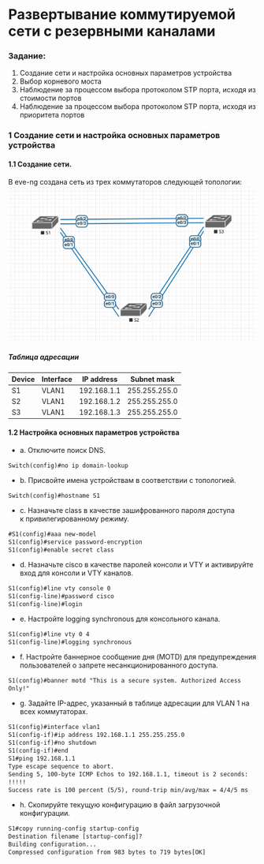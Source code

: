 #  Развертывание коммутируемой сети с резервными каналами

###  Задание:
 1. Создание сети и настройка основных параметров устройства
 2. Выбор корневого моста
 3. Наблюдение за процессом выбора протоколом STP порта, исходя из стоимости портов
 4. Наблюдение за процессом выбора протоколом STP порта, исходя из приоритета портов

### 1 Создание сети и настройка основных параметров устройства
#### 1.1 Создание сети.

В eve-ng создана сеть из трех коммутаторов следующей топологии:
![](img/lab02.png)

##### Таблица адресации
| Device        | Interface     | IP address    | Subnet mask   |
| ------------- | ------------- | ------------- | ------------- |
| S1            | VLAN1         | 192.168.1.1   | 255.255.255.0 |
| S2            | VLAN1         | 192.168.1.2   | 255.255.255.0 |
| S3            | VLAN1         | 192.168.1.3   | 255.255.255.0 |

#### 1.2 Настройка основных параметров устройства

 - a. Отключите поиск DNS.
 ```
 Switch(config)#no ip domain-lookup
 ```
 - b. Присвойте имена устройствам в соответствии с топологией.
 ```
 Switch(config)#hostname S1
 ```
 - c. Назначьте class в качестве зашифрованного пароля доступа к привилегированному режиму.
 ```
#S1(config)#aaa new-model
S1(config)#service password-encryption
S1(config)#enable secret class
 ```
 - d. Назначьте cisco в качестве паролей консоли и VTY и активируйте вход для консоли и VTY каналов.
```
S1(config)#line vty console 0
S1(config-line)#password cisco
S1(config-line)#login
```
 - e. Настройте logging synchronous для консольного канала.
 ```
S1(config)#line vty 0 4
S1(config-line)#logging synchronous
 ```
 - f. Настройте баннерное сообщение дня (MOTD) для предупреждения пользователей о запрете несанкционированного доступа.
 ```
 S1(config)#banner motd "This is a secure system. Authorized Access Only!"
 ```

 - g. Задайте IP-адрес, указанный в таблице адресации для VLAN 1 на всех коммутаторах.
 ```
S1(config)#interface vlan1
S1(config-if)#ip address 192.168.1.1 255.255.255.0
S1(config-if)#no shutdown
S1(config-if)#end
S1#ping 192.168.1.1
Type escape sequence to abort.
Sending 5, 100-byte ICMP Echos to 192.168.1.1, timeout is 2 seconds:
!!!!!
Success rate is 100 percent (5/5), round-trip min/avg/max = 4/4/5 ms
 ```

 - h. Скопируйте текущую конфигурацию в файл загрузочной конфигурации.
 ```
 S1#copy running-config startup-config
 Destination filename [startup-config]?
 Building configuration...
 Compressed configuration from 983 bytes to 719 bytes[OK]
 ```
